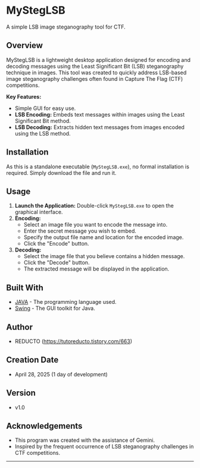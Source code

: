 # MyStegLSB

A simple LSB image steganography tool for CTF.

## Overview

MyStegLSB is a lightweight desktop application designed for encoding and decoding messages using the Least Significant Bit (LSB) steganography technique in images. This tool was created to quickly address LSB-based image steganography challenges often found in Capture The Flag (CTF) competitions.

**Key Features:**

* Simple GUI for easy use.
* **LSB Encoding:** Embeds text messages within images using the Least Significant Bit method.
* **LSB Decoding:** Extracts hidden text messages from images encoded using the LSB method.

## Installation

As this is a standalone executable (`MyStegLSB.exe`), no formal installation is required. Simply download the file and run it.

## Usage

1.  **Launch the Application:** Double-click `MyStegLSB.exe` to open the graphical interface.
2.  **Encoding:**
    * Select an image file you want to encode the message into.
    * Enter the secret message you wish to embed.
    * Specify the output file name and location for the encoded image.
    * Click the "Encode" button.
3.  **Decoding:**
    * Select the image file that you believe contains a hidden message.
    * Click the "Decode" button.
    * The extracted message will be displayed in the application.

## Built With

* [JAVA](https://www.java.com/) - The programming language used.
* [Swing](https://docs.oracle.com/javase/8/docs/api/javax/swing/package-summary.html) - The GUI toolkit for Java.

## Author

* REDUCTO (https://tutoreducto.tistory.com/663)

## Creation Date

* April 28, 2025 (1 day of development)

## Version

* v1.0

## Acknowledgements

* This program was created with the assistance of Gemini.
* Inspired by the frequent occurrence of LSB steganography challenges in CTF competitions.

---
